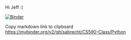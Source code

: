 Hi Jeff :)



[![Binder](https://mybinder.org/badge_logo.svg)](https://mybinder.org/v2/gh/sabrecht/CS590-Class/Python)

Copy markdown link to clipboard 
https://mybinder.org/v2/gh/sabrecht/CS590-Class/Python
